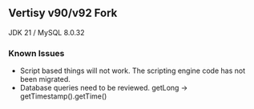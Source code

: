 ## Vertisy v90/v92 Fork

JDK 21 / MySQL 8.0.32

### Known Issues
* Script based things will not work. The scripting engine code has not been migrated.
* Database queries need to be reviewed. getLong -> getTimestamp().getTime()